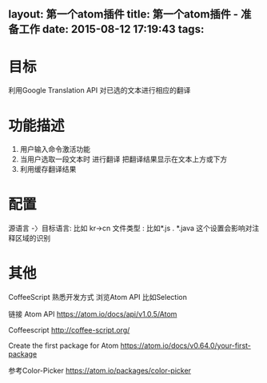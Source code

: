 layout: 第一个atom插件
title: 第一个atom插件 - 准备工作
date: 2015-08-12 17:19:43
tags:
---
目标
======
利用Google Translation API 对已选的文本进行相应的翻译

功能描述
======
1. 用户输入命令激活功能
2. 当用户选取一段文本时 进行翻译 把翻译结果显示在文本上方或下方
3. 利用缓存翻译结果

配置
======
源语言 -〉目标语言: 比如 kr->cn
文件类型 : 比如*.js . \*.java 这个设置会影响对注释区域的识别

其他
======
CoffeeScript
熟悉开发方式
浏览Atom API 比如Selection

链接
Atom API
<https://atom.io/docs/api/v1.0.5/Atom>

Coffeescript
<http://coffee-script.org/>

Create the first package for Atom
<https://atom.io/docs/v0.64.0/your-first-package>

参考Color-Picker
<https://atom.io/packages/color-picker>
